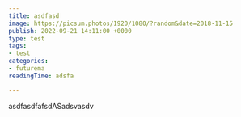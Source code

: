 ```yaml
---
title: asdfasd
image: https://picsum.photos/1920/1080/?random&date=2018-11-15
publish: 2022-09-21 14:11:00 +0000
type: test
tags:
- test
categories:
- futurema
readingTime: adsfa

---
```

asdfasdfafsdASadsvasdv